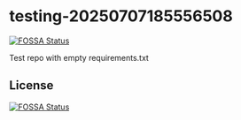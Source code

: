 # testing-20250707185556508
[![FOSSA Status](https://app.fossa.com/api/projects/git%2Bgithub.com%2Fkirogum%2Ftesting-20250707185556508.svg?type=shield)](https://app.fossa.com/projects/git%2Bgithub.com%2Fkirogum%2Ftesting-20250707185556508?ref=badge_shield)

Test repo with empty requirements.txt


## License
[![FOSSA Status](https://app.fossa.com/api/projects/git%2Bgithub.com%2Fkirogum%2Ftesting-20250707185556508.svg?type=large)](https://app.fossa.com/projects/git%2Bgithub.com%2Fkirogum%2Ftesting-20250707185556508?ref=badge_large)